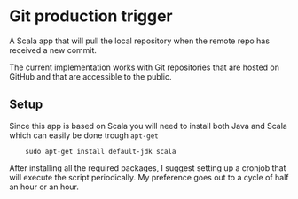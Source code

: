 # Git production trigger
A Scala app that will pull the local repository when the remote repo has received a new commit.

The current implementation works with Git repositories that are hosted on GitHub and that are accessible to the public.

## Setup
Since this app is based on Scala you will need to install both Java and Scala which can easily be done trough ```apt-get```

```
    sudo apt-get install default-jdk scala
```

After installing all the required packages, I suggest setting up a cronjob that will execute the script periodically. My preference goes out to a cycle of half an hour or an hour.
